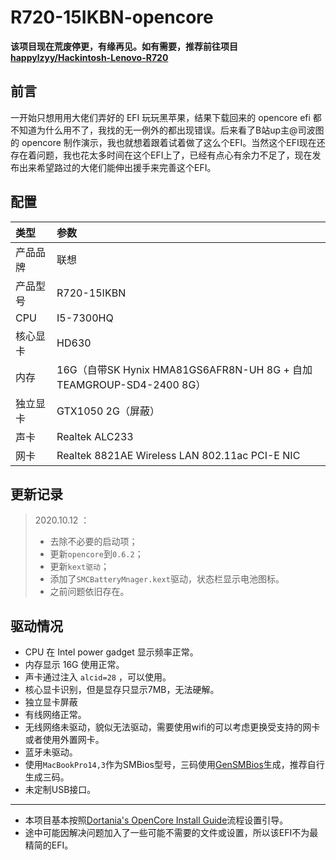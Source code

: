# R720-15IKBN-opencore

**该项目现在荒废停更，有缘再见。如有需要，推荐前往项目[happylzyy/Hackintosh-Lenovo-R720](https://github.com/happylzyy/Hackintosh-Lenovo-R720)**

## 前言
一开始只想用用大佬们弄好的 EFI 玩玩黑苹果，结果下载回来的 opencore efi 都不知道为什么用不了，我找的无一例外的都出现错误。后来看了B站up主@司波图的 opencore 制作演示，我也就想着跟着试着做了这么个EFI。当然这个EFI现在还存在着问题，我也花太多时间在这个EFI上了，已经有点心有余力不足了，现在发布出来希望路过的大佬们能伸出援手来完善这个EFI。

## 配置
|   类型   |   参数   |
|:--------|:--------|
|产品品牌  |联想|
|产品型号  |R720-15IKBN|
|CPU      |I5-7300HQ|
|核心显卡  |HD630|
|内存      |16G（自带SK Hynix HMA81GS6AFR8N-UH 8G + 自加 TEAMGROUP-SD4-2400 8G）|
|独立显卡  |GTX1050 2G（屏蔽）| 
|声卡     |Realtek ALC233|
|网卡     |Realtek 8821AE Wireless LAN 802.11ac PCI-E NIC|

## 更新记录
> 2020.10.12 ：
> 
> + 去除不必要的启动项；
> + 更新`opencore`到`0.6.2`；
> + 更新`kext驱动`；
> + 添加了`SMCBatteryMnager.kext`驱动，状态栏显示电池图标。
> + 之前问题依旧存在。

## 驱动情况
+ CPU 在 Intel power gadget 显示频率正常。
+ 内存显示 16G 使用正常。
+ 声卡通过注入 `alcid=28` ，可以使用。
+ 核心显卡识别，但是显存只显示7MB，无法硬解。
+ 独立显卡屏蔽
+ 有线网络正常。
+ 无线网络未驱动，貌似无法驱动，需要使用wifi的可以考虑更换受支持的网卡或者使用外置网卡。
+ 蓝牙未驱动。
+ 使用`MacBookPro14,3`作为SMBios型号，三码使用[GenSMBios](https://github.com/corpnewt/GenSMBIOS)生成，推荐自行生成三码。
+ 未定制USB接口。

----
+ 本项目基本按照[Dortania's OpenCore Install Guide](https://dortania.github.io/OpenCore-Install-Guide/)流程设置引导。
+ 途中可能因解决问题加入了一些可能不需要的文件或设置，所以该EFI不为最精简的EFI。

